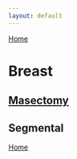 ```yaml
---
layout: default
---
```

[Home](./../)

# Breast
## [Masectomy](./masectomy.html)
## Segmental

[Home](./../)
